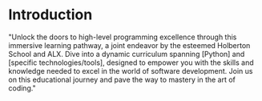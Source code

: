# Introduction
"Unlock the doors to high-level programming excellence through this immersive learning pathway, 
a joint endeavor by the esteemed Holberton School and ALX. Dive into a dynamic curriculum spanning [Python] and [specific technologies/tools], designed to empower you with the skills and knowledge needed to excel in the world of software development.
Join us on this educational journey and pave the way to mastery in the art of coding."
